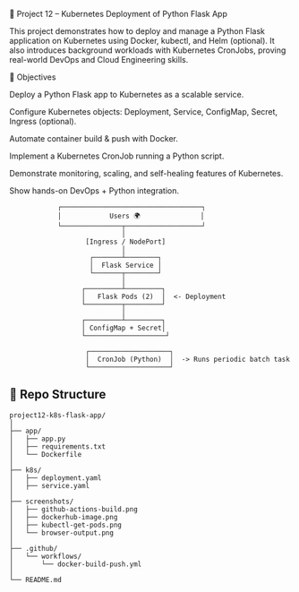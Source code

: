 📌 Project 12 – Kubernetes Deployment of Python Flask App

This project demonstrates how to deploy and manage a Python Flask application on Kubernetes using Docker, kubectl, and Helm (optional). It also introduces background workloads with Kubernetes CronJobs, proving real-world DevOps and Cloud Engineering skills.

🎯 Objectives

Deploy a Python Flask app to Kubernetes as a scalable service.

Configure Kubernetes objects: Deployment, Service, ConfigMap, Secret, Ingress (optional).

Automate container build & push with Docker.

Implement a Kubernetes CronJob running a Python script.

Demonstrate monitoring, scaling, and self-healing features of Kubernetes.

Show hands-on DevOps + Python integration.

                ┌───────────────────────────────────┐
                │            Users 🌍               │
                └───────────────┬───────────────────┘
                                │
                       [Ingress / NodePort]
                                │
                        ┌───────┴────────┐
                        │  Flask Service │
                        └───────┬────────┘
                                │
                      ┌─────────┴─────────┐
                      │   Flask Pods (2)  │  <- Deployment
                      └─────────┬─────────┘
                                │
                      ┌─────────┴─────────┐
                      │ ConfigMap + Secret│
                      └────────────────────┘

                       ┌────────────────────┐
                       │  CronJob (Python)  │  -> Runs periodic batch task
                       └────────────────────┘
## 📂 Repo Structure   
```
project12-k8s-flask-app/
│
├── app/
│   ├── app.py
│   ├── requirements.txt
│   └── Dockerfile
│
├── k8s/
│   ├── deployment.yaml
│   ├── service.yaml
│
├── screenshots/
│   ├── github-actions-build.png
│   ├── dockerhub-image.png
│   ├── kubectl-get-pods.png
│   └── browser-output.png
│
├── .github/
│   └── workflows/
│       └── docker-build-push.yml
│
└── README.md
